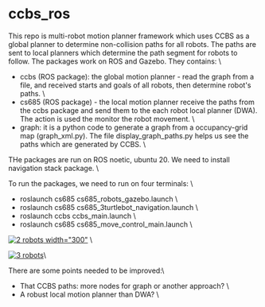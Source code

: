 # ccbs_ros
This repo is multi-robot motion planner framework which uses CCBS as a global planner to determine non-collision paths for all robots. The paths are sent to local planners which determine the path segment for robots to follow. The packages work on ROS and Gazebo. They contains: \
- ccbs (ROS package): the global motion planner - read the graph from a file, and received starts and goals of all robots, then determine robot's paths. \
- cs685 (ROS package) - the local motion planner receive the paths from the ccbs package and send them to the each robot local planner (DWA). The action is used the monitor the robot movement. \ 
- graph: it is a python code to generate a graph from a occupancy-grid map (graph_xml.py). The file display_graph_paths.py helps us see the paths which are generated by CCBS. \

THe packages are run on ROS noetic, ubuntu 20. We need to install navigation stack package. \

To run the packages, we need to run on four terminals: \
- roslaunch cs685 cs685_robots_gazebo.launch \
- roslaunch cs685 cs685_3turtlebot_navigation.launch \
- roslaunch ccbs ccbs_main.launch \
- roslaunch cs685 cs685_move_control_main.launch \

[![2 robots ](https://github.com/buivn/images/blob/master/2robots_ccbs_ros.png) width="300"](https://youtu.be/3cM25l3SEEg) \


[![3 robots ](https://github.com/buivn/images/blob/master/3robots_ccbs_ros.png)](https://youtu.be/q7LwcfWmWbQ)\

There are some points needed to be improved:\
- That CCBS paths: more nodes for graph or another approach? \
- A robust local motion planner than DWA? \
